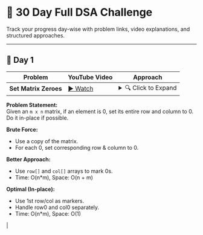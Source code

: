 # 🚀 30 Day Full DSA Challenge

Track your progress day-wise with problem links, video explanations, and structured approaches.

---

## 📅 Day 1

| Problem | YouTube Video | Approach |
|--------|----------------|----------|
| **Set Matrix Zeroes** | [▶️ Watch](https://www.youtube.com/watch?v=A0_hEzQFP9U) | <details><summary>🔍 Click to Expand</summary>

**Problem Statement:**  
Given an `m x n` matrix, if an element is 0, set its entire row and column to 0. Do it in-place if possible.

**Brute Force:**  
- Use a copy of the matrix.
- For each 0, set corresponding row & column to 0.

**Better Approach:**  
- Use `row[]` and `col[]` arrays to mark 0s.
- Time: O(n*m), Space: O(n + m)

**Optimal (In-place):**  
- Use 1st row/col as markers.
- Handle row0 and col0 separately.
- Time: O(n*m), Space: O(1)

</details> |
